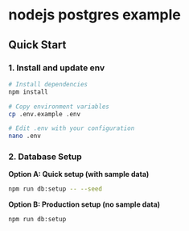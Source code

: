 
# nodejs postgres example 

## Quick Start

### 1. Install and update env

```bash
# Install dependencies
npm install

# Copy environment variables
cp .env.example .env

# Edit .env with your configuration
nano .env
```


### 2. Database Setup
**Option A: Quick setup (with sample data)**
```bash
npm run db:setup -- --seed
```

**Option B: Production setup (no sample data)**
```bash
npm run db:setup
```

